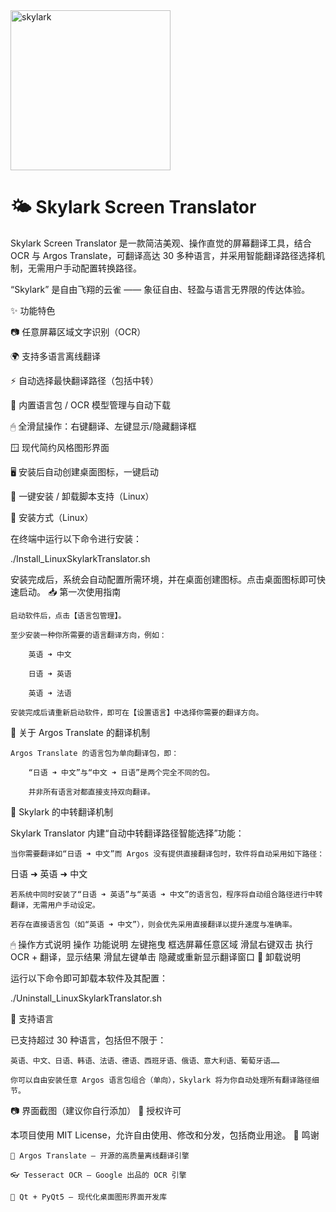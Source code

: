 <img width="256" height="256" alt="skylark" src="https://github.com/user-attachments/assets/235f3cbf-3bfb-4ad9-b62d-9977126fdec4" />





# 🌤 Skylark Screen Translator
Skylark Screen Translator 是一款简洁美观、操作直觉的屏幕翻译工具，结合 OCR 与 Argos Translate，可翻译高达 30 多种语言，并采用智能翻译路径选择机制，无需用户手动配置转换路径。

“Skylark” 是自由飞翔的云雀 —— 象征自由、轻盈与语言无界限的传达体验。

✨ 功能特色

📷 任意屏幕区域文字识别（OCR）

🌍 支持多语言离线翻译

⚡️ 自动选择最快翻译路径（包括中转）

🧠 内置语言包 / OCR 模型管理与自动下载

🖱 全滑鼠操作：右键翻译、左键显示/隐藏翻译框

🪟 现代简约风格图形界面

🖥 安装后自动创建桌面图标，一键启动

🔄 一键安装 / 卸载脚本支持（Linux）

🧰 安装方式（Linux）

在终端中运行以下命令进行安装：

./Install_LinuxSkylarkTranslator.sh

安装完成后，系统会自动配置所需环境，并在桌面创建图标。点击桌面图标即可快速启动。
📥 第一次使用指南

    启动软件后，点击【语言包管理】。

    至少安装一种你所需要的语言翻译方向，例如：

        英语 ➜ 中文

        日语 ➜ 英语

        英语 ➜ 法语

    安装完成后请重新启动软件，即可在【设置语言】中选择你需要的翻译方向。

🔁 关于 Argos Translate 的翻译机制

    Argos Translate 的语言包为单向翻译包，即：

        “日语 ➜ 中文”与“中文 ➜ 日语”是两个完全不同的包。

        并非所有语言对都直接支持双向翻译。

🌟 Skylark 的中转翻译机制

Skylark Translator 内建“自动中转翻译路径智能选择”功能：

    当你需要翻译如“日语 ➜ 中文”而 Argos 没有提供直接翻译包时，软件将自动采用如下路径：

日语 ➜ 英语 ➜ 中文

    若系统中同时安装了“日语 ➜ 英语”与“英语 ➜ 中文”的语言包，程序将自动组合路径进行中转翻译，无需用户手动设定。

    若存在直接语言包（如“英语 ➜ 中文”），则会优先采用直接翻译以提升速度与准确率。

🖱 操作方式说明
操作	功能说明
左键拖曳	框选屏幕任意区域
滑鼠右键双击	执行 OCR + 翻译，显示结果
滑鼠左键单击	隐藏或重新显示翻译窗口
🧹 卸载说明

运行以下命令即可卸载本软件及其配置：

./Uninstall_LinuxSkylarkTranslator.sh

📌 支持语言

已支持超过 30 种语言，包括但不限于：

    英语、中文、日语、韩语、法语、德语、西班牙语、俄语、意大利语、葡萄牙语……

    你可以自由安装任意 Argos 语言包组合（单向），Skylark 将为你自动处理所有翻译路径细节。

📷 界面截图（建议你自行添加）
📜 授权许可

本项目使用 MIT License，允许自由使用、修改和分发，包括商业用途。
🙏 鸣谢

    💬 Argos Translate — 开源的高质量离线翻译引擎

    👓 Tesseract OCR — Google 出品的 OCR 引擎

    🎨 Qt + PyQt5 — 现代化桌面图形界面开发库
